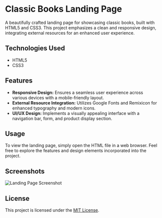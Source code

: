 # Classic Books Landing Page

A beautifully crafted landing page for showcasing classic books, built with HTML5 and CSS3. This project emphasizes a clean and responsive design, integrating external resources for an enhanced user experience.

## Technologies Used
- HTML5
- CSS3

## Features
- **Responsive Design:** Ensures a seamless user experience across various devices with a mobile-friendly layout.
- **External Resource Integration:** Utilizes Google Fonts and Remixicon for enhanced typography and modern icons.
- **UI/UX Design:** Implements a visually appealing interface with a navigation bar, form, and product display section.

## Usage
To view the landing page, simply open the HTML file in a web browser. Feel free to explore the features and design elements incorporated into the project.

## Screenshots
![Landing Page Screenshot](./screenshots/landing_page.png)

## License
This project is licensed under the [MIT License](./LICENSE).
